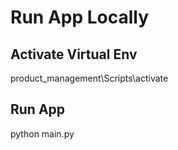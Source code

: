 # Run App Locally

## Activate Virtual Env
product_management\Scripts\activate
## Run App
python main.py